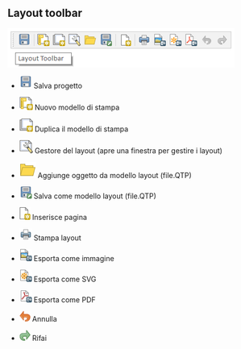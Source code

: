 ## Layout toolbar

![toolsbar](img/barre_strumenti/layout_toolbar1.png)

* ![alt](img/icon/mActionFileSave.png) Salva progetto

* ![alt](img/icon/mActionNewLayout.png) Nuovo modello di stampa

* ![alt](img/icon/mActionDuplicatelayout.png) Duplica il modello di stampa

* ![alt](img/icon/mActionLayoutManager.png) Gestore del layout (apre una finestra per gestire i layout)

* ![alt](img/icon/mActionFileOpen.png) Aggiunge oggetto da modello layout (file.QTP)

* ![alt](img/icon/mActionFileSaveas.png) Salva come modello layout (file.QTP)

* ![alt](img/icon/mActionNewPage.png) Inserisce pagina

* ![alt](img/icon/mActionFilePrint.png) Stampa layout

* ![alt](img/icon/mActionSaveMapAsImage.png) Esporta come immagine

* ![alt](img/icon/mActionSaveAsSVG.png) Esporta come SVG

* ![alt](img/icon/mActionSaveAsPDF.png) Esporta come PDF

* ![alt](img/icon/mActionUndo.png) Annulla

* ![alt](img/icon/mActionRedo.png) Rifai
